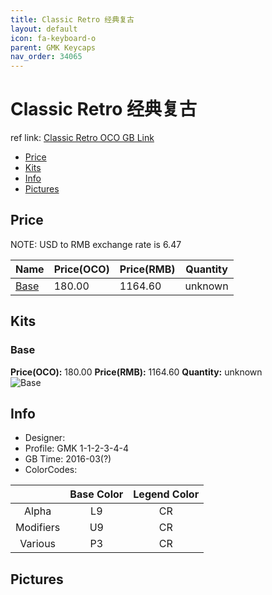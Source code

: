 ```yaml
---
title: Classic Retro 经典复古
layout: default
icon: fa-keyboard-o
parent: GMK Keycaps
nav_order: 34065
---
```


# Classic Retro 经典复古

ref link: [Classic Retro OCO GB Link](https://www.originativeco.com/products/classic-retro)

* [Price](#price)
* [Kits](#kits)
* [Info](#info)
* [Pictures](#pictures)


## Price  
NOTE: USD to RMB exchange rate is 6.47

| Name          | Price(OCO)    |  Price(RMB) | Quantity |
| ------------- | ------------ |  ---------- | -------- |
|[Base](#base)|180.00|1164.60|unknown|


## Kits
### Base
**Price(OCO):** 180.00    **Price(RMB):** 1164.60    **Quantity:** unknown  
<img src="{{ 'assets/images/gmk-keycaps/classicretro/kits_pics/base.png' | relative_url }}" alt="Base" class="image featured">


## Info
* Designer: 
* Profile: GMK 1-1-2-3-4-4
* GB Time: 2016-03(?)
* ColorCodes: 

| |Base Color     | Legend Color
| :-------------: | :-------------: | :------------:
|Alpha|L9|CR
|Modifiers|U9|CR
|Various|P3|CR


## Pictures
